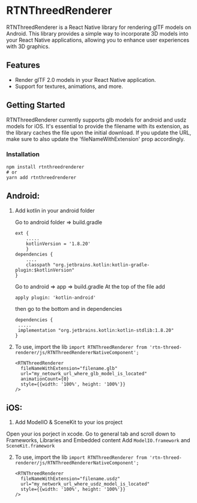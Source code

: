 # RTNThreedRenderer

RTNThreedRenderer is a React Native library for rendering glTF models on Android. This library provides a simple way to incorporate 3D models into your React Native applications, allowing you to enhance user experiences with 3D graphics.

## Features

- Render glTF 2.0 models in your React Native application.
- Support for textures, animations, and more.

## Getting Started

RTNThreedRenderer currently supports glb models for android and usdz models for iOS. It's essential to provide the filename with its extension, as the library caches the file upon the initial download. If you update the URL, make sure to also update the 'fileNameWithExtension' prop accordingly.

### Installation

```
npm install rtnthreedrenderer
# or
yarn add rtnthreedrenderer
```

## Android:

1. Add kotlin in your android folder

   Go to android folder => build.gradle

   ```
   ext {
       .....
       kotlinVersion = '1.8.20'
       }
   dependencies {
       ....
       classpath "org.jetbrains.kotlin:kotlin-gradle-plugin:$kotlinVersion"
   }
   ```

   Go to android => app => build.gradle
   At the top of the file add

   `apply plugin: 'kotlin-android'`

   then go to the bottom and in dependencies

   ```
   dependencies {
    .....
    implementation "org.jetbrains.kotlin:kotlin-stdlib:1.8.20"
   }
   ```

2. To use, import the lib
   `import RTNThreedRenderer from 'rtn-threed-renderer/js/RTNThreedRendererNativeComponent';`

   ```
   <RTNThreedRenderer
     fileNameWithExtension="filename.glb"
     url="my_netowrk_url_where_glb_model_is_located"
     animationCount={0}
     style={{width: '100%', height: '100%'}}
   />
   ```

## iOS:

1. Add ModelIO & SceneKit to your ios project

Open your ios porject in xcode. Go to general tab and scroll down to Frameworks, Libraries and Embedded content
Add `ModelIO.framework` and `SceneKit.framework`

2. To use, import the lib
   `import RTNThreedRenderer from 'rtn-threed-renderer/js/RTNThreedRendererNativeComponent';`

   ```
   <RTNThreedRenderer
     fileNameWithExtension="filename.usdz"
     url="my_network_url_where_usdz_model_is_located"
     style={{width: '100%', height: '100%'}}
   />
   ```
